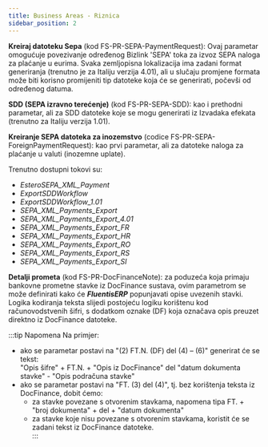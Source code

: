 ```yaml
---
title: Business Areas - Riznica
sidebar_position: 2
---
```


**Kreiraj datoteku Sepa** (kod FS-PR-SEPA-PaymentRequest): Ovaj parametar omogućuje povezivanje određenog Bizlink 'SEPA' toka za izvoz SEPA naloga za plaćanje u eurima. Svaka zemljopisna lokalizacija ima zadani format generiranja (trenutno je za Italiju verzija 4.01), ali u slučaju promjene formata može biti korisno promijeniti tip datoteke koja će se generirati, počevši od određenog datuma.  

**SDD (SEPA izravno terećenje)** (kod FS-PR-SEPA-SDD): kao i prethodni parametar, ali za SDD datoteke koje se mogu generirati iz Izvadaka efekata (trenutno za Italiju verzija 1.01).  

**Kreiranje SEPA datoteka za inozemstvo** (codice FS-PR-SEPA-ForeignPaymentRequest): kao prvi parametar, ali za datoteke naloga za plaćanje u valuti (inozemne uplate).  

Trenutno dostupni tokovi su:  

- *EsteroSEPA_XML_Payment*
- *ExportSDDWorkflow*
- *ExportSDDWorkflow_1.01*
- *SEPA_XML_Payments_Export*
- *SEPA_XML_Payments_Export_4.01*
- *SEPA_XML_Payments_Export_FR*
- *SEPA_XML_Payments_Export_HR*
- *SEPA_XML_Payments_Export_RO*
- *SEPA_XML_Payments_Export_RS*
- *SEPA_XML_Payments_Export_SI*


**Detalji prometa** (kod FS-PR-DocFinanceNote): za poduzeća koja primaju bankovne prometne stavke iz DocFinance sustava, ovim parametrom se može definirati kako će ***FluentisERP*** popunjavati opise uvezenih stavki. Logika kodiranja teksta slijedi postojeću logiku korištenu kod računovodstvenih šifri, s dodatkom oznake (DF) koja označava opis preuzet direktno iz DocFinance datoteke.  

:::tip Napomena 
Na primjer:  
- ako se parametar postavi na "(2) FT.N. (DF) del (4) – (6)" generirat će se tekst:  
"Opis šifre" + FT.N. + "Opis iz DocFinance" del "datum dokumenta stavke" - "Opis podračuna stavke"    
- ako se parametar postavi na "FT. (3) del (4)", tj. bez korištenja teksta iz DocFinance, dobit ćemo:  
    - za stavke povezane s otvorenim stavkama, napomena tipa FT. + "broj dokumenta" + del + "datum dokumenta"  
    - za stavke koje nisu povezane s otvorenim stavkama, koristit će se zadani tekst iz DocFinance datoteke.  
:::